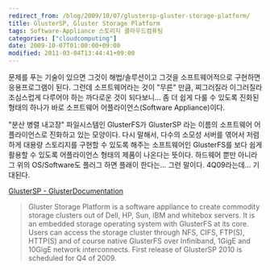 ```yaml
---
redirect_from: /blog/2009/10/07/glustersp-gluster-storage-platform/
title: GlusterSP, Gluster Storage Platform
tags: Software-Appliance 스토리지 클라우드컴퓨팅
categories: ["cloudcomputing"]
date: 2009-10-07T01:00:00+09:00
modified: 2011-03-04T13:44:41+09:00
---
```

문제를 푸는 기술이 있으면 그것이 해법/솔루션이고 그것을 소프트웨어적으로
구현하면 응용프로그램이 된다. 그런데 소프트웨어라는 것이 "무른" 만큼,
찌그러질라 이그러질라 조심스럽게 다루어야 하는 까다로운 것이 되다보니...
좀 더 쉽게 다룰 수 있도록 진화된 형태의 하나가 바로 소프트웨어
어플라이언스(Software Appliance)이다.

"분산 병렬 내고장" 파일시스템인 GlusterFS가 GlusterSP 라는 이름의 소프트웨어
어플라이언스로 진화하고 있는 모양이다. 다시 말해서, 다수의 소모성 서버를
엮어서 저렴하게 대용량 스토리지를 구현할 수 있도록 해주는 소프트웨어인
GlusterFS를 보다 쉽게 활용할 수 있도록 어플라이언스 형태의 제품이 나온다는
뜻이다. 하드웨어 뿐만 아니라 그 위의 OS/Software도 플러그 하면 플래이
한다는... 그런 말이다. 4Q09라는데... 기대된다.

[GlusterSP - GlusterDocumentation](http://www.gluster.com/community/documentation/index.php/GlusterSP)

> Gluster Storage Platform is a software appliance to create commodity storage clusters out of Dell, HP, Sun, IBM and whitebox servers. It is an embedded storage operating system with GlusterFS at its core. Users can access the storage cluster through NFS, CIFS, FTP(S), HTTP(S) and of course native GlusterFS over Infiniband, 1GigE and 10GigE network interconnects. First release of GlusterSP 2010 is scheduled for Q4 of 2009.

